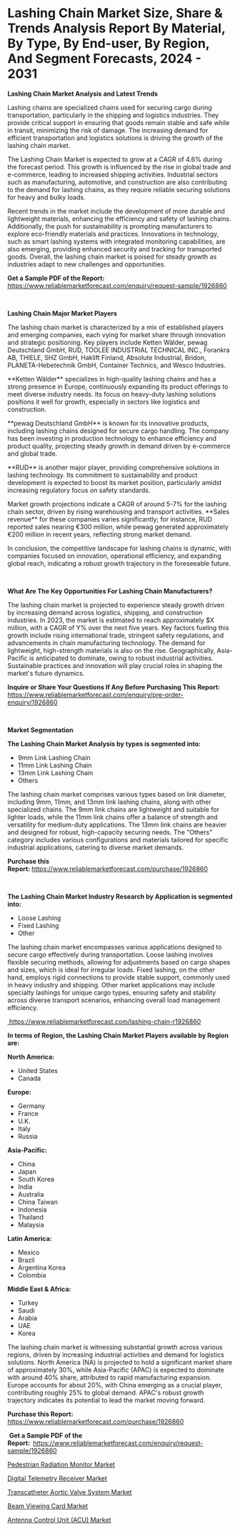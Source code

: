 <p><h1>Lashing Chain Market Size, Share & Trends Analysis Report By Material, By Type, By End-user, By Region, And Segment Forecasts, 2024 - 2031</h1></p><p><strong>Lashing Chain Market Analysis and Latest Trends</strong></p>
<p><p>Lashing chains are specialized chains used for securing cargo during transportation, particularly in the shipping and logistics industries. They provide critical support in ensuring that goods remain stable and safe while in transit, minimizing the risk of damage. The increasing demand for efficient transportation and logistics solutions is driving the growth of the lashing chain market.</p><p>The Lashing Chain Market is expected to grow at a CAGR of 4.6% during the forecast period. This growth is influenced by the rise in global trade and e-commerce, leading to increased shipping activities. Industrial sectors such as manufacturing, automotive, and construction are also contributing to the demand for lashing chains, as they require reliable securing solutions for heavy and bulky loads.</p><p>Recent trends in the market include the development of more durable and lightweight materials, enhancing the efficiency and safety of lashing chains. Additionally, the push for sustainability is prompting manufacturers to explore eco-friendly materials and practices. Innovations in technology, such as smart lashing systems with integrated monitoring capabilities, are also emerging, providing enhanced security and tracking for transported goods. Overall, the lashing chain market is poised for steady growth as industries adapt to new challenges and opportunities.</p></p>
<p><strong>Get a Sample PDF of the Report:&nbsp;</strong> <a href="https://www.reliablemarketforecast.com/enquiry/request-sample/1926860?utm_campaign=1569&utm_medium=2&utm_source=Github&utm_content=ia&utm_term=25102024&utm_id=lashing-chain">https://www.reliablemarketforecast.com/enquiry/request-sample/1926860</a></p>
<p>&nbsp;</p>
<p><strong>Lashing Chain Major Market Players</strong></p>
<p><p>The lashing chain market is characterized by a mix of established players and emerging companies, each vying for market share through innovation and strategic positioning. Key players include Ketten Wälder, pewag Deutschland GmbH, RUD, TOOLEE INDUSTRIAL TECHNICAL INC., Forankra AB, THIELE, SHZ GmbH, Haklift Finland, Absolute Industrial, Bridon, PLANETA-Hebetechnik GmbH, Container Technics, and Wesco Industries.</p><p>**Ketten Wälder** specializes in high-quality lashing chains and has a strong presence in Europe, continuously expanding its product offerings to meet diverse industry needs. Its focus on heavy-duty lashing solutions positions it well for growth, especially in sectors like logistics and construction.</p><p>**pewag Deutschland GmbH** is known for its innovative products, including lashing chains designed for secure cargo handling. The company has been investing in production technology to enhance efficiency and product quality, projecting steady growth in demand driven by e-commerce and global trade.</p><p>**RUD** is another major player, providing comprehensive solutions in lashing technology. Its commitment to sustainability and product development is expected to boost its market position, particularly amidst increasing regulatory focus on safety standards.</p><p>Market growth projections indicate a CAGR of around 5-7% for the lashing chain sector, driven by rising warehousing and transport activities. **Sales revenue** for these companies varies significantly; for instance, RUD reported sales nearing €300 million, while pewag generated approximately €200 million in recent years, reflecting strong market demand.</p><p>In conclusion, the competitive landscape for lashing chains is dynamic, with companies focused on innovation, operational efficiency, and expanding global reach, indicating a robust growth trajectory in the foreseeable future.</p></p>
<p>&nbsp;</p>
<p><strong>What Are The Key Opportunities For Lashing Chain Manufacturers?</strong></p>
<p><p>The lashing chain market is projected to experience steady growth driven by increasing demand across logistics, shipping, and construction industries. In 2023, the market is estimated to reach approximately $X million, with a CAGR of Y% over the next five years. Key factors fueling this growth include rising international trade, stringent safety regulations, and advancements in chain manufacturing technology. The demand for lightweight, high-strength materials is also on the rise. Geographically, Asia-Pacific is anticipated to dominate, owing to robust industrial activities. Sustainable practices and innovation will play crucial roles in shaping the market's future dynamics.</p></p>
<p><strong>Inquire or Share Your Questions If Any Before Purchasing This Report:</strong> <a href="https://www.reliablemarketforecast.com/enquiry/pre-order-enquiry/1926860?utm_campaign=1569&utm_medium=2&utm_source=Github&utm_content=ia&utm_term=25102024&utm_id=lashing-chain">https://www.reliablemarketforecast.com/enquiry/pre-order-enquiry/1926860</a></p>
<p>&nbsp;</p>
<p><strong>Market Segmentation</strong></p>
<p><strong>The Lashing Chain Market Analysis by types is segmented into:</strong></p>
<p><ul><li>9mm Link Lashing Chain</li><li>11mm Link Lashing Chain</li><li>13mm Link Lashing Chain</li><li>Others</li></ul></p>
<p><p>The lashing chain market comprises various types based on link diameter, including 9mm, 11mm, and 13mm link lashing chains, along with other specialized chains. The 9mm link chains are lightweight and suitable for lighter loads, while the 11mm link chains offer a balance of strength and versatility for medium-duty applications. The 13mm link chains are heavier and designed for robust, high-capacity securing needs. The "Others" category includes various configurations and materials tailored for specific industrial applications, catering to diverse market demands.</p></p>
<p><strong>Purchase this Report:&nbsp;</strong><a href="https://www.reliablemarketforecast.com/purchase/1926860?utm_campaign=1569&utm_medium=2&utm_source=Github&utm_content=ia&utm_term=25102024&utm_id=lashing-chain">https://www.reliablemarketforecast.com/purchase/1926860</a></p>
<p>&nbsp;</p>
<p><strong>The Lashing Chain Market Industry Research by Application is segmented into:</strong></p>
<p><ul><li>Loose Lashing</li><li>Fixed Lashing</li><li>Other</li></ul></p>
<p><p>The lashing chain market encompasses various applications designed to secure cargo effectively during transportation. Loose lashing involves flexible securing methods, allowing for adjustments based on cargo shapes and sizes, which is ideal for irregular loads. Fixed lashing, on the other hand, employs rigid connections to provide stable support, commonly used in heavy industry and shipping. Other market applications may include specialty lashings for unique cargo types, ensuring safety and stability across diverse transport scenarios, enhancing overall load management efficiency.</p></p>
<p><a href="https://www.reliablemarketforecast.com/lashing-chain-r1926860?utm_campaign=1569&utm_medium=2&utm_source=Github&utm_content=ia&utm_term=25102024&utm_id=lashing-chain">&nbsp;https://www.reliablemarketforecast.com/lashing-chain-r1926860</a></p>
<p><strong>In terms of Region, the Lashing Chain Market Players available by Region are:</strong></p>
<p>
    <p> <strong> North America: </strong>
        <ul>
            <li>United States</li>
            <li>Canada</li>
        </ul>
        </p> 
    <p> <strong> Europe: </strong>
        <ul>
            <li>Germany</li>
            <li>France</li>
            <li>U.K.</li>
            <li>Italy</li>
            <li>Russia</li>
        </ul>
        </p> 
    <p> <strong> Asia-Pacific: </strong>
        <ul>
            <li>China</li>
            <li>Japan</li>
            <li>South Korea</li>
            <li>India</li>
            <li>Australia</li>
            <li>China Taiwan</li>
            <li>Indonesia</li>
            <li>Thailand</li>
            <li>Malaysia</li>
        </ul>
        </p> 
    <p> <strong> Latin America: </strong>
        <ul>
            <li>Mexico</li>
            <li>Brazil</li>
            <li>Argentina Korea</li>
            <li>Colombia</li>
        </ul>
        </p> 
    <p> <strong> Middle East & Africa: </strong>
        <ul>
            <li>Turkey</li>
            <li>Saudi</li>
            <li>Arabia</li>
            <li>UAE</li>
            <li>Korea</li>
        </ul>
    </p>
    </p>
<p><p>The lashing chain market is witnessing substantial growth across various regions, driven by increasing industrial activities and demand for logistics solutions. North America (NA) is projected to hold a significant market share of approximately 30%, while Asia-Pacific (APAC) is expected to dominate with around 40% share, attributed to rapid manufacturing expansion. Europe accounts for about 20%, with China emerging as a crucial player, contributing roughly 25% to global demand. APAC's robust growth trajectory indicates its potential to lead the market moving forward.</p></p>
<p><strong>Purchase this Report: </strong><a href="https://www.reliablemarketforecast.com/purchase/1926860?utm_campaign=1569&utm_medium=2&utm_source=Github&utm_content=ia&utm_term=25102024&utm_id=lashing-chain">https://www.reliablemarketforecast.com/purchase/1926860</a></p>
<p>&nbsp;<strong>Get a Sample PDF of the Report:&nbsp;&nbsp;</strong><a href="https://www.reliablemarketforecast.com/enquiry/request-sample/1926860?utm_campaign=1569&utm_medium=2&utm_source=Github&utm_content=ia&utm_term=25102024&utm_id=lashing-chain">https://www.reliablemarketforecast.com/enquiry/request-sample/1926860</a></p>
<p><strong></strong></p>
<p><p><a href="https://www.linkedin.com/pulse/strategic-insights-global-pedestrian-radiation-monitor-market-qn1cc?utm_campaign=1569&utm_medium=2&utm_source=Github&utm_content=ia&utm_term=25102024&utm_id=lashing-chain">Pedestrian Radiation Monitor Market</a></p><p><a href="https://www.linkedin.com/pulse/trends-global-digital-telemetry-receiver-market-forecast-wxevc?utm_campaign=1569&utm_medium=2&utm_source=Github&utm_content=ia&utm_term=25102024&utm_id=lashing-chain">Digital Telemetry Receiver Market</a></p><p><a href="https://www.linkedin.com/pulse/transcatheter-aortic-valve-system-market-size-share-growth-analysis-zec1f?utm_campaign=1569&utm_medium=2&utm_source=Github&utm_content=ia&utm_term=25102024&utm_id=lashing-chain">Transcatheter Aortic Valve System Market</a></p><p><a href="https://www.linkedin.com/pulse/exploring-beam-viewing-card-market-strategic-insights-growth-vd9ge?utm_campaign=1569&utm_medium=2&utm_source=Github&utm_content=ia&utm_term=25102024&utm_id=lashing-chain">Beam Viewing Card Market</a></p><p><a href="https://www.linkedin.com/pulse/antenna-control-unit-acu-market-essentials-key-players-demand-ezdtc?utm_campaign=1569&utm_medium=2&utm_source=Github&utm_content=ia&utm_term=25102024&utm_id=lashing-chain">Antenna Control Unit (ACU) Market</a></p></p>